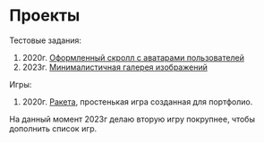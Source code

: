 # Проекты
Тестовые задания:<br/>
1) 2020г. [Оформленный скролл с аватарами пользователей](https://lichinkakote.github.io/PipBoyScroll/)<br/>
2) 2023г. [Минималистичная галерея изображений](https://github.com/LichinkaKote/Scroll_Gallery)<br/>

Игры:
1) 2020г. [Ракета](https://github.com/LichinkaKote/RocketGameWebGL/), простенькая игра созданная для портфолио.

На данный момент 2023г делаю вторую игру покрупнее, чтобы дополнить список игр.
